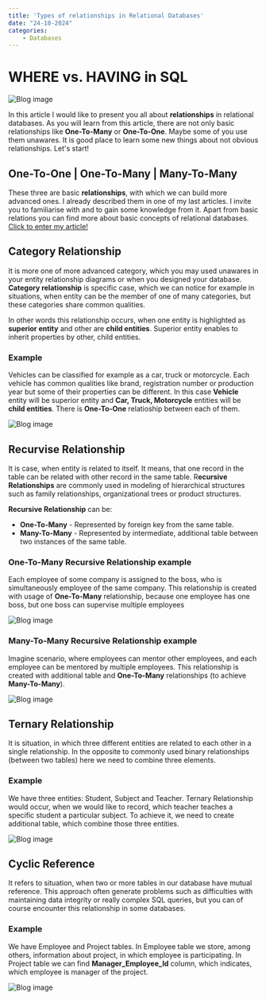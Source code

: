```yaml
---
title: 'Types of relationships in Relational Databases'
date: "24-10-2024"
categories:
    - Databases
---
```


# WHERE vs. HAVING in SQL

![Blog image](/databases/databases-relationships.png)

In this article I would like to present you all about **relationships** in relational databases. As you will learn from this article, there are not only basic relationships like **One-To-Many** or **One-To-One**. Maybe some of you use them unawares. It is good place to learn some new things about not obvious relationships. Let's start!

## One-To-One | One-To-Many | Many-To-Many

These three are basic **relationships**, with which we can build more advanced ones. I already described them in one of my last articles. I invite you to familiarise with and to gain some knowledge from it. Apart from basic relations you can find more about basic concepts of relational databases. [Click to enter my article!](https://wiktorchudy.me/basic-concepts-of-relational-databases/)

## Category Relationship

It is more one of more advanced category, which you may used unawares in your entity relationship diagrams or when you designed your database. **Category relationship** is specific case, which we can notice for example in situations, when entity can be the member of one of many categories, but these categories share common qualities.

In other words this relationship occurs, when one entity is highlighted as **superior entity** and other are **child entities**. Superior entity enables to inherit properties by other, child entities.

### Example

Vehicles can be classified for example as a car, truck or motorcycle. Each vehicle has common qualities like brand, registration number or production year but some of their properties can be different. In this case **Vehicle** entity will be superior entity and **Car, Truck, Motorcycle** entities will be **child entities**. There is **One-To-One** relatioship between each of them.

![Blog image](/databases/utils/relationships-1.png)

## Recurvise Relationship

It is case, when entity is related to itself. It means, that one record in the table can be related with other record in the same table. R**ecursive Relationships** are commonly used in modeling of hierarchical structures such as family relationships, organizational trees or product structures.

**Recursive Relationship** can be:

- **One-To-Many** - Represented by foreign key from the same table.
- **Many-To-Many** - Represented by intermediate, additional table between two instances of the same table.

### One-To-Many Recursive Relationship example 

Each employee of some company is assigned to the boss, who is simultaneously employee of the same company. This relationship is created with usage of **One-To-Many** relationship, because one employee has one boss, but one boss can supervise multiple employees

![Blog image](/databases/utils/relationships-2.png)

### Many-To-Many Recursive Relationship example 

Imagine scenario, where employees can mentor other employees, and each employee can be mentored by multiple employees. This relationship is created with additional table and **One-To-Many** relationships (to achieve **Many-To-Many**).

![Blog image](/databases/utils/relationships-3.png)

## Ternary Relationship

It is situation, in which three different entities are related to each other in a single relationship. In the opposite to commonly used binary relationships (between two tables) here we need to combine three elements.

### Example 

We have three entities: Student, Subject and Teacher. Ternary Relationship would occur, when we would like to record, which teacher teaches a specific student a particular subject. To achieve it, we need to create additional table, which combine those three entities.

![Blog image](/databases/utils/relationships-4.png)

## Cyclic Reference

It refers to situation, when two or more tables in our database have mutual reference. This approach often generate problems such as difficulties with maintaining data integrity or really complex SQL queries, but you can of course encounter this relationship in some databases.

### Example

We have Employee and Project tables. In Employee table we store, among others, information about project, in which employee is participating. In Project table we can find **Manager_Employee_Id** column, which indicates, which employee is manager of the project.

![Blog image](/databases/utils/relationships-5.png)